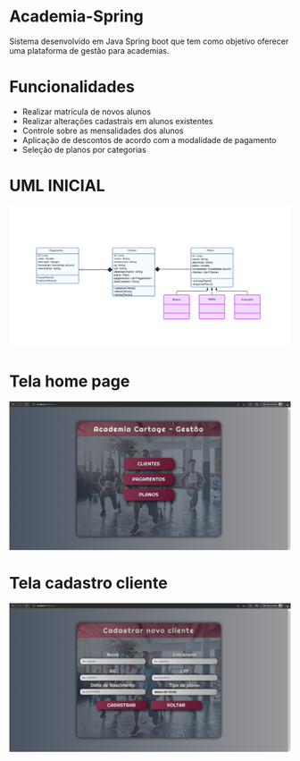 # Academia-Spring
Sistema desenvolvido em Java Spring boot que tem como objetivo oferecer uma plataforma de gestão para academias.

# Funcionalidades

- Realizar matrícula de novos alunos
- Realizar alterações cadastrais em alunos existentes
- Controle sobre as mensalidades dos alunos
- Aplicação de descontos de acordo com a modalidade de pagamento
- Seleção de planos por categorias

# UML INICIAL
![](UML-Academia.png)

# Tela home page
![](TelaPrincipal.png)

# Tela cadastro cliente
![](TelaCadastroCliente.png)